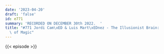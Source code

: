 ```yaml
---
date: '2023-04-20'
draft: 'false'
id: e771
summary: 'RECORDED ON DECEMBER 30th 2022.  '
title: "#771 Jordi Cam\xED & Luis Mart\xEDnez - The Illusionist Brain: The Neuroscience\
  \ of Magic"
---
```

{{< episode >}}
